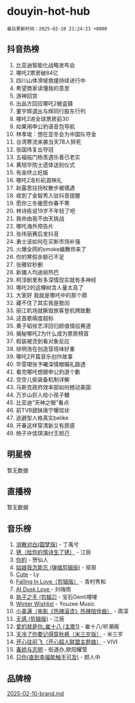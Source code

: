 # douyin-hot-hub

`最后更新时间：2025-02-10 21:24:23 +0800`

## 抖音热榜

1. 比亚迪智能化战略发布会
1. 哪吒2票房破84亿
1. 四川山体滑坡救援持续进行中
1. 希望商家读懂我的意思
1. 游神回宫
1. 出品方回应哪吒2被盗摄
1. 董宇辉退出与辉同行股东行列
1. 哪吒2进全球票房前30
1. 如果用申公豹语音包导航
1. 林孝埈：想在亚冬会为中国队夺金
1. 台湾寒流来袭当天78人猝死
1. 张国伟复出夺冠
1. 五福临门杨羡遇乐善已老实
1. 黄旭华院士遗体送别仪式
1. 有金终止妊娠
1. 哪吒2洛杉矶首映礼
1. 赵露思拄拐杖散步被偶遇
1. 收到了金智秀入驻抖音提醒
1. 愿你三冬暖愿你春不寒
1. 林诗栋说19岁不年轻了吧
1. 我命由我不由天挑战
1. 哪吒海外预告片
1. 张伟丽赛后发抖音
1. 勇士该如何在买断市场补强
1. 火爆全网的smoke编舞师来了
1. 你的寒假余额已不足
1. 张雅钦秒删
1. 新疆人均迪丽热巴
1. 柯淳剧里有多深情现实就有多神经
1. 哪吒2的这棵树含人量太高了
1. 大家好 我就是哪吒中的那个鼎
1. 藏不住了其实我是敖闰
1. 丽江机场就撕毁旅客登机牌致歉
1. 这首歌萌度超标
1. 黄子韬徐艺洋回归颜值情侣赛道
1. 揭秘哪吒2为什么成为票房榜首
1. 假装被烫到看对象反应
1. 徐明浩在创造营班味好重
1. 哪吒2开篇音乐创作故事
1. 毕雯珺张予曦深情眼婚礼路透
1. 看完哪吒想跟申公豹道个歉
1. 空空儿偷装备机制详解
1. 马斯克政府效率部如何撼动美国
1. 万岁山巨人给小孩子糖
1. 比亚迪“天神之眼”看点
1. 前TVB甜妹唐宁曝现状
1. 逃避型人格真实belike
1. 开春这样穿清新又有质感
1. 杨子许佳琪演纣王妲己

## 明星榜

暂无数据

## 直播榜

暂无数据

## 音乐榜

1. [消散对白(圆梦版)](https://sf5-hl-cdn-tos.douyinstatic.com/obj/tos-cn-ve-2774/og4jB5I5IizzoZVAAAzWgBMAsMDWoArfwBOiFs) - 丁禹兮
1. [锈（给你的情诗生了锈）](https://sf5-hl-cdn-tos.douyinstatic.com/obj/tos-cn-ve-2774/o8a1PBtVqIYbPEGK6e5A4egedVMdm3fCIz6bbE) - 江辰
1. [你的](https://sf5-hl-cdn-tos.douyinstatic.com/obj/tos-cn-ve-2774/oYuIeKf42jB7sEV6B2upMdpYAgfrQWj0FeRegh) - 贺仙人
1. [姑娘我怎能忘 (弹唱剪辑版)](https://sf5-hl-cdn-tos.douyinstatic.com/obj/tos-cn-ve-2774/okamwrBGEMz6illuEofAsMV4yzF5tVWbBiA5AI) - 抠抠
1. [Cute](https://sf5-hl-cdn-tos.douyinstatic.com/obj/tos-cn-ve-2774/o4IbIzHWKAAB4wsS5qMBRiiAlEBGTpQRNfFvuo) - Ly
1. [Falling In Love（剪辑版）](https://sf5-hl-cdn-tos.douyinstatic.com/obj/tos-cn-ve-2774/o8ajpA8zzgBPahbBIO8AcKGBLJezFCRd1wfP9f) - 青村秀和
1. [ At Dusk  Love ](https://sf5-hl-cdn-tos.douyinstatic.com/obj/tos-cn-ve-2774/o8CrpCf5CaYgI4ZrtQgMQAFEfuGqNnRSDQAPBc) - 刘嗨雨
1. [执子之手 (剪辑2)](https://sf5-hl-cdn-tos.douyinstatic.com/obj/tos-cn-ve-2774/oUoZLQjCc31XzqsBnBQUNgeKtYPBcgbFDwtfcu) - 宝石Gem\哩哩
1. [Winter Wishlist](https://sf3-cdn-tos.douyinstatic.com/obj/tos-cn-ve-2774/oIIgUOeamCFCVAzxN6MFRLIBlLGpUqQxeeHrLE) - Youzee Music
1. [小美满（电影《热辣滚烫》热辣陪伴曲）](https://sf5-hl-cdn-tos.douyinstatic.com/obj/tos-cn-ve-2774/o0GAn2lSgfZIDUgtevCGDQYnFg4CwnrBaxbTZL) - 周深
1. [无感 (剪辑版)](https://sf5-hl-cdn-tos.douyinstatic.com/obj/tos-cn-ve-2774/o0eIsUzJBDlQaQFC5OFlgbMEZC1TFYBftOBn6p) - 江辰
1. [爱的就是你_崔十八 (主歌1)](https://sf5-hl-cdn-tos.douyinstatic.com/obj/tos-cn-ve-2774/oI5BO5DhFZ6UTcNCnZaOCBLtZ7WIMQGfgnXf5E) - 崔十八/听潮阁
1. [天冷了你要记得穿秋裤（米三岁版）](https://sf5-hl-cdn-tos.douyinstatic.com/obj/tos-cn-ve-2774/oQlIwVIDWiZ6BQilAorS7MA0AgCkQDvcZAdm1) - 米三岁
1. [开心往前飞（开心超人联盟主题曲）](https://sf5-hl-cdn-tos.douyinstatic.com/obj/tos-cn-ve-2774/9d8fb7c82cf1421fb93a9fe925275e0a) - VIVI
1. [春娇与志明](https://sf5-hl-cdn-tos.douyinstatic.com/obj/tos-cn-ve-2774/e530d8fceb7044b39707d7f9ff54add1) - 街道办,欧阳耀莹
1. [只你(直到幸福能触手可及)](https://sf5-hl-cdn-tos.douyinstatic.com/obj/tos-cn-ve-2774/o0lBkRDzFTeaVSUz3ZZSCBVtZ5DIMQGfgmEAuE) - 颜人中

## 品牌榜

[2025-02-10-brand.md](2025-02-10-brand.md)
